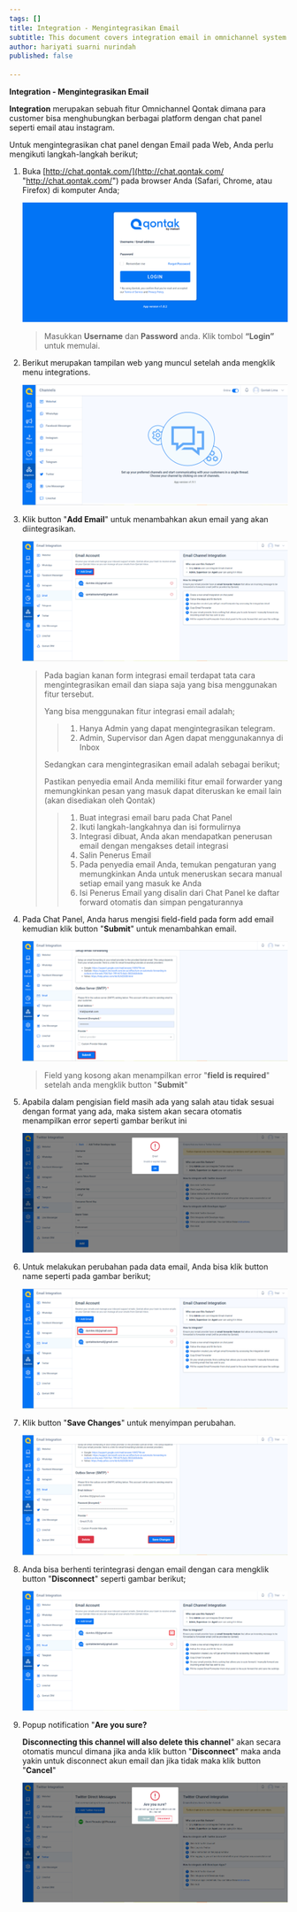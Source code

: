 ```yaml
---
tags: []
title: Integration - Mengintegrasikan Email
subtitle: This document covers integration email in omnichannel system
author: hariyati suarni nurindah
published: false

---
```

**Integration - Mengintegrasikan Email**

**Integration** merupakan sebuah fitur Omnichannel Qontak dimana para customer bisa menghubungkan berbagai platform dengan chat panel seperti email atau instagram.

Untuk mengintegrasikan chat panel dengan Email pada Web, Anda perlu mengikuti langkah-langkah berikut;

1. Buka [http://chat.qontak.com/](http://chat.qontak.com/ "http://chat.qontak.com/") pada browser Anda (Safari, Chrome, atau Firefox) di komputer Anda;

   ![](/uploads/login-qontak-c.png)

   > Masukkan **Username** dan **Password** anda. Klik tombol **“Login”** untuk memulai.
2. Berikut merupakan tampilan web yang muncul setelah anda mengklik menu integrations.

   ![](/uploads/integrasi.PNG)
3. Klik button "**Add Email**" untuk menambahkan akun email yang akan diintegrasikan.

   ![](/uploads/email.PNG)

   > Pada bagian kanan form integrasi email terdapat tata cara mengintegrasikan email dan siapa saja yang bisa menggunakan fitur tersebut.
   >
   > Yang bisa menggunakan fitur integrasi email adalah;
   >
   > > 1. Hanya Admin yang dapat mengintegrasikan telegram.
   > > 2. Admin, Supervisor dan Agen dapat menggunakannya di Inbox
   >
   > Sedangkan cara mengintegrasikan email adalah sebagai berikut;
   >
   > Pastikan penyedia email Anda memiliki fitur email forwarder yang memungkinkan pesan yang masuk dapat diteruskan ke email lain (akan disediakan oleh Qontak)
   >
   > > 1. Buat integrasi email baru pada Chat Panel
   > > 2. Ikuti langkah-langkahnya dan isi formulirnya
   > > 3. Integrasi dibuat, Anda akan mendapatkan penerusan email dengan mengakses detail integrasi
   > > 4. Salin Penerus Email
   > > 5. Pada penyedia email Anda, temukan pengaturan yang memungkinkan Anda untuk meneruskan secara manual setiap email yang masuk ke Anda
   > > 6. Isi Penerus Email yang disalin dari Chat Panel ke daftar forward otomatis dan simpan pengaturannya
4. Pada Chat Panel, Anda harus mengisi field-field pada form add email kemudian klik button "**Submit**" untuk menambahkan email.

   ![](/uploads/email1.PNG)

   > Field yang kosong akan menampilkan error "**field is required**" setelah anda mengklik button "**Submit**"
5. Apabila dalam pengisian field masih ada yang salah atau tidak sesuai dengan format yang ada, maka sistem akan secara otomatis menampilkan error seperti gambar berikut ini

   ![](/uploads/twitter7.PNG)
6. Untuk melakukan perubahan pada data email, Anda bisa klik button name seperti pada gambar berikut;

   ![](/uploads/email5.PNG)
7. Klik button "**Save Changes**" untuk menyimpan perubahan.

   ![](/uploads/email3.PNG)
8. Anda bisa berhenti terintegrasi dengan email dengan cara mengklik button "**Disconnect**" seperti gambar berikut;

   ![](/uploads/email6.PNG)
9. Popup notification "**Are you sure?**

   **Disconnecting this channel will also delete this channel**" akan secara otomatis muncul dimana jika anda klik button "**Disconnect**" maka anda yakin untuk disconnect akun email dan jika tidak maka klik button "**Cancel**"

   ![](/uploads/twitter6-1.PNG)
